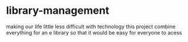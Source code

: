 # library-management
making our life little less difficult  with technology this project combine everything for an e library so that it would be easy for everyone to acess  
